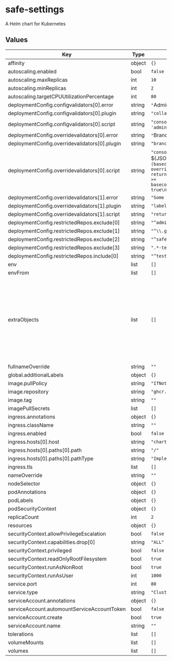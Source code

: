 # safe-settings

A Helm chart for Kubernetes

## Values

| Key | Type | Default | Description |
|-----|------|---------|-------------|
| affinity | object | `{}` |  |
| autoscaling.enabled | bool | `false` |  |
| autoscaling.maxReplicas | int | `10` |  |
| autoscaling.minReplicas | int | `2` |  |
| autoscaling.targetCPUUtilizationPercentage | int | `80` |  |
| deploymentConfig.configvalidators[0].error | string | `"`Admin cannot be assigned to collaborators`\n"` |  |
| deploymentConfig.configvalidators[0].plugin | string | `"collaborators"` |  |
| deploymentConfig.configvalidators[0].script | string | `"console.log(`baseConfig ${JSON.stringify(baseconfig)}`)\nreturn baseconfig.permission != 'admin'\n"` |  |
| deploymentConfig.overridevalidators[0].error | string | `"`Branch protection required_approving_review_count cannot be overidden to a lower value`\n"` |  |
| deploymentConfig.overridevalidators[0].plugin | string | `"branches"` |  |
| deploymentConfig.overridevalidators[0].script | string | `"console.log(`baseConfig ${JSON.stringify(baseconfig)}`)\nconsole.log(`overrideConfig ${JSON.stringify(overrideconfig)}`)\nif (baseconfig.protection.required_pull_request_reviews.required_approving_review_count && overrideconfig.protection.required_pull_request_reviews.required_approving_review_count ) {\n  return overrideconfig.protection.required_pull_request_reviews.required_approving_review_count >= baseconfig.protection.required_pull_request_reviews.required_approving_review_count\n}\nreturn true\n"` |  |
| deploymentConfig.overridevalidators[1].error | string | `"Some error\n"` |  |
| deploymentConfig.overridevalidators[1].plugin | string | `"labels"` |  |
| deploymentConfig.overridevalidators[1].script | string | `"return true\n"` |  |
| deploymentConfig.restrictedRepos.exclude[0] | string | `"^admin$"` |  |
| deploymentConfig.restrictedRepos.exclude[1] | string | `"^\\.github$"` |  |
| deploymentConfig.restrictedRepos.exclude[2] | string | `"^safe-settings$"` |  |
| deploymentConfig.restrictedRepos.exclude[3] | string | `".*-test"` |  |
| deploymentConfig.restrictedRepos.include[0] | string | `"^test$"` |  |
| env | list | `[]` |  |
| envFrom | list | `[]` |  |
| extraObjects | list | `[]` | Add dynamic manifests via values. Example: extraObjects: - kind: ConfigMap   apiVersion: v1   metadata:     name: extra-cm-{{ .Release.Name }}   data: |     extra.yml: "does-my-install-need-extra-info: true" |
| fullnameOverride | string | `""` |  |
| global.additionalLabels | object | `{}` |  |
| image.pullPolicy | string | `"IfNotPresent"` |  |
| image.repository | string | `"ghcr.io/github/safe-settings"` |  |
| image.tag | string | `""` |  |
| imagePullSecrets | list | `[]` |  |
| ingress.annotations | object | `{}` |  |
| ingress.className | string | `""` |  |
| ingress.enabled | bool | `false` |  |
| ingress.hosts[0].host | string | `"chart-example.local"` |  |
| ingress.hosts[0].paths[0].path | string | `"/"` |  |
| ingress.hosts[0].paths[0].pathType | string | `"ImplementationSpecific"` |  |
| ingress.tls | list | `[]` |  |
| nameOverride | string | `""` |  |
| nodeSelector | object | `{}` |  |
| podAnnotations | object | `{}` |  |
| podLabels | object | `{}` |  |
| podSecurityContext | object | `{}` |  |
| replicaCount | int | `2` |  |
| resources | object | `{}` |  |
| securityContext.allowPrivilegeEscalation | bool | `false` |  |
| securityContext.capabilities.drop[0] | string | `"ALL"` |  |
| securityContext.privileged | bool | `false` |  |
| securityContext.readOnlyRootFilesystem | bool | `true` |  |
| securityContext.runAsNonRoot | bool | `true` |  |
| securityContext.runAsUser | int | `1000` |  |
| service.port | int | `80` |  |
| service.type | string | `"ClusterIP"` |  |
| serviceAccount.annotations | object | `{}` |  |
| serviceAccount.automountServiceAccountToken | bool | `false` |  |
| serviceAccount.create | bool | `true` |  |
| serviceAccount.name | string | `""` |  |
| tolerations | list | `[]` |  |
| volumeMounts | list | `[]` |  |
| volumes | list | `[]` |  |

